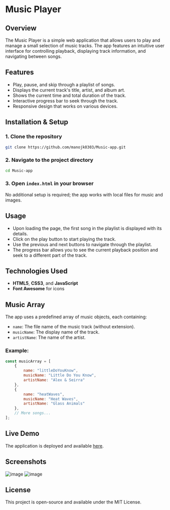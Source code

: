 # Music Player

## Overview
The Music Player is a simple web application that allows users to play and manage a small selection of music tracks. The app features an intuitive user interface for controlling playback, displaying track information, and navigating between songs.

## Features
- Play, pause, and skip through a playlist of songs.
- Displays the current track's title, artist, and album art.
- Shows the current time and total duration of the track.
- Interactive progress bar to seek through the track.
- Responsive design that works on various devices.

## Installation & Setup

### 1. Clone the repository
```bash
git clone https://github.com/manojk0303/Music-app.git
```

### 2. Navigate to the project directory
```bash
cd Music-app
```

### 3. Open `index.html` in your browser
No additional setup is required; the app works with local files for music and images.

## Usage
- Upon loading the page, the first song in the playlist is displayed with its details.
- Click on the play button to start playing the track.
- Use the previous and next buttons to navigate through the playlist.
- The progress bar allows you to see the current playback position and seek to a different part of the track.

## Technologies Used
- **HTML5**, **CSS3**, and **JavaScript**
- **Font Awesome** for icons

## Music Array
The app uses a predefined array of music objects, each containing:
- `name`: The file name of the music track (without extension).
- `musicName`: The display name of the track.
- `artistName`: The name of the artist.

### Example:
```javascript
const musicArray = [
    {
        name: "littleDoYouKnow",
        musicName: "Little Do You Know",
        artistName: "Alex & Seirra"
    },
    {
        name: "heatWaves",
        musicName: "Heat Waves",
        artistName: "Glass Animals"
    },
    // More songs...
];
```

## Live Demo
The application is deployed and available [here](https://manojk0303.github.io/Music-app/).

## Screenshots
![image](https://github.com/user-attachments/assets/028a4472-7a30-4b7a-8466-d0bc259d3830)
![image](https://github.com/user-attachments/assets/0cc757a0-d4a2-49fb-bca6-87d85bf79e65)


## License
This project is open-source and available under the MIT License.
